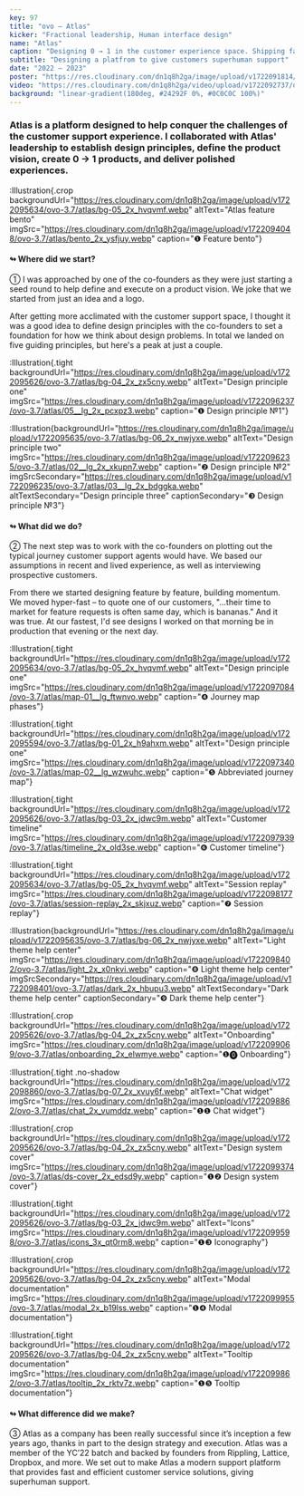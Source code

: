 ```yaml
---
key: 97
title: "ovo – Atlas"
kicker: "Fractional leadership, Human interface design"
name: "Atlas"
caption: "Designing 0 → 1 in the customer experience space. Shipping fast without comprimising quality."
subtitle: "Designing a platfrom to give customers superhuman support"
date: "2022 – 2023"
poster: "https://res.cloudinary.com/dn1q8h2ga/image/upload/v1722091814/ovo-3.7/atlas/IMG_3375_m5nqex.webp"
video: "https://res.cloudinary.com/dn1q8h2ga/video/upload/v1722092737/ovo-3.7/atlas/hero-scroll-speed_frdmrc.mp4"
background: "linear-gradient(180deg, #24292F 0%, #0C0C0C 100%)"
---
```


### Atlas is a platform designed to help conquer the challenges of the customer support experience. I collaborated with Atlas' leadership to establish design principles, define the product vision, create 0 → 1 products, and deliver polished experiences.

:Illustration{.crop backgroundUrl="https://res.cloudinary.com/dn1q8h2ga/image/upload/v1722095634/ovo-3.7/atlas/bg-05_2x_hvqvmf.webp" altText="Atlas feature bento" imgSrc="https://res.cloudinary.com/dn1q8h2ga/image/upload/v1722094048/ovo-3.7/atlas/bento_2x_ysfjuy.webp" caption="❶ Feature bento"}

#### ↬ Where did we start?

① I was approached by one of the co-founders as they were just starting a seed round to help define and execute on a product vision. We joke that we started from just an idea and a logo.

After getting more acclimated with the customer support space, I thought it was a good idea to define design principles with the co-founders to set a foundation for how we think about design problems. In total we landed on five guiding principles, but here's a peak at just a couple.

:Illustration{.tight backgroundUrl="https://res.cloudinary.com/dn1q8h2ga/image/upload/v1722095626/ovo-3.7/atlas/bg-04_2x_zx5cny.webp" altText="Design principle one" imgSrc="https://res.cloudinary.com/dn1q8h2ga/image/upload/v1722096237/ovo-3.7/atlas/05__lg_2x_pcxpz3.webp" caption="❶ Design principle №1"}

:Illustration{backgroundUrl="https://res.cloudinary.com/dn1q8h2ga/image/upload/v1722095635/ovo-3.7/atlas/bg-06_2x_nwjyxe.webp" altText="Design principle two" imgSrc="https://res.cloudinary.com/dn1q8h2ga/image/upload/v1722096235/ovo-3.7/atlas/02__lg_2x_xkupn7.webp" caption="❷ Design principle №2" imgSrcSecondary="https://res.cloudinary.com/dn1q8h2ga/image/upload/v1722096235/ovo-3.7/atlas/03__lg_2x_bdggka.webp" altTextSecondary="Design principle three" captionSecondary="❸ Design principle №3"}

#### ↬ What did we do?

② The next step was to work with the co-founders on plotting out the typical journey customer support agents would have. We based our assumptions in recent and lived experience, as well as interviewing prospective customers.

From there we started designing feature by feature, building momentum. We moved hyper-fast – to quote one of our customers, "...their time to market for feature requests is often same day, which is bananas." And it was true. At our fastest, I'd see designs I worked on that morning be in production that evening or the next day.

:Illustration{.tight backgroundUrl="https://res.cloudinary.com/dn1q8h2ga/image/upload/v1722095634/ovo-3.7/atlas/bg-05_2x_hvqvmf.webp" altText="Design principle one" imgSrc="https://res.cloudinary.com/dn1q8h2ga/image/upload/v1722097084/ovo-3.7/atlas/map-01__lg_ftwnvo.webp" caption="❹ Journey map phases"}

:Illustration{.tight backgroundUrl="https://res.cloudinary.com/dn1q8h2ga/image/upload/v1722095594/ovo-3.7/atlas/bg-01_2x_h9ahxm.webp" altText="Design principle one" imgSrc="https://res.cloudinary.com/dn1q8h2ga/image/upload/v1722097340/ovo-3.7/atlas/map-02__lg_wzwuhc.webp" caption="❺ Abbreviated journey map"}

:Illustration{.tight backgroundUrl="https://res.cloudinary.com/dn1q8h2ga/image/upload/v1722095626/ovo-3.7/atlas/bg-03_2x_jdwc9m.webp" altText="Customer timeline" imgSrc="https://res.cloudinary.com/dn1q8h2ga/image/upload/v1722097939/ovo-3.7/atlas/timeline_2x_old3se.webp" caption="❻ Customer timeline"}

:Illustration{.tight backgroundUrl="https://res.cloudinary.com/dn1q8h2ga/image/upload/v1722095634/ovo-3.7/atlas/bg-05_2x_hvqvmf.webp" altText="Session replay" imgSrc="https://res.cloudinary.com/dn1q8h2ga/image/upload/v1722098177/ovo-3.7/atlas/session-replay_2x_skjxuz.webp" caption="❼ Session replay"}

:Illustration{backgroundUrl="https://res.cloudinary.com/dn1q8h2ga/image/upload/v1722095635/ovo-3.7/atlas/bg-06_2x_nwjyxe.webp" altText="Light theme help center" imgSrc="https://res.cloudinary.com/dn1q8h2ga/image/upload/v1722098402/ovo-3.7/atlas/light_2x_x0nkvi.webp" caption="❽ Light theme help center" imgSrcSecondary="https://res.cloudinary.com/dn1q8h2ga/image/upload/v1722098401/ovo-3.7/atlas/dark_2x_hbupu3.webp" altTextSecondary="Dark theme help center" captionSecondary="❾ Dark theme help center"}

:Illustration{.crop backgroundUrl="https://res.cloudinary.com/dn1q8h2ga/image/upload/v1722095626/ovo-3.7/atlas/bg-04_2x_zx5cny.webp" altText="Onboarding" imgSrc="https://res.cloudinary.com/dn1q8h2ga/image/upload/v1722099069/ovo-3.7/atlas/onboarding_2x_elwmye.webp" caption="❶⓿ Onboarding"}

:Illustration{.tight .no-shadow backgroundUrl="https://res.cloudinary.com/dn1q8h2ga/image/upload/v1722098860/ovo-3.7/atlas/bg-07_2x_xvuy6f.webp" altText="Chat widget" imgSrc="https://res.cloudinary.com/dn1q8h2ga/image/upload/v1722098862/ovo-3.7/atlas/chat_2x_vumddz.webp" caption="❶❶ Chat widget"}

:Illustration{.crop backgroundUrl="https://res.cloudinary.com/dn1q8h2ga/image/upload/v1722095626/ovo-3.7/atlas/bg-04_2x_zx5cny.webp" altText="Design system cover" imgSrc="https://res.cloudinary.com/dn1q8h2ga/image/upload/v1722099374/ovo-3.7/atlas/ds-cover_2x_edsd9y.webp" caption="❶❷ Design system cover"}

:Illustration{.tight backgroundUrl="https://res.cloudinary.com/dn1q8h2ga/image/upload/v1722095626/ovo-3.7/atlas/bg-03_2x_jdwc9m.webp" altText="Icons" imgSrc="https://res.cloudinary.com/dn1q8h2ga/image/upload/v1722099598/ovo-3.7/atlas/icons_3x_qt0rm8.webp" caption="❶❸ Iconography"}

:Illustration{.crop backgroundUrl="https://res.cloudinary.com/dn1q8h2ga/image/upload/v1722095626/ovo-3.7/atlas/bg-04_2x_zx5cny.webp" altText="Modal documentation" imgSrc="https://res.cloudinary.com/dn1q8h2ga/image/upload/v1722099955/ovo-3.7/atlas/modal_2x_b19lss.webp" caption="❶❹ Modal documentation"}

:Illustration{.tight backgroundUrl="https://res.cloudinary.com/dn1q8h2ga/image/upload/v1722095626/ovo-3.7/atlas/bg-04_2x_zx5cny.webp" altText="Tooltip documentation" imgSrc="https://res.cloudinary.com/dn1q8h2ga/image/upload/v1722099862/ovo-3.7/atlas/tooltip_2x_rktv7z.webp" caption="❶❺ Tooltip documentation"}

#### ↬ What difference did we make?

③ Atlas as a company has been really successful since it’s inception a few years ago, thanks in part to the design strategy and execution. Atlas was a member of the YC’22 batch and backed by founders from Rippling, Lattice, Dropbox, and more. We set out to make Atlas a modern support platform that provides fast and efficient customer service solutions, giving superhuman support.
